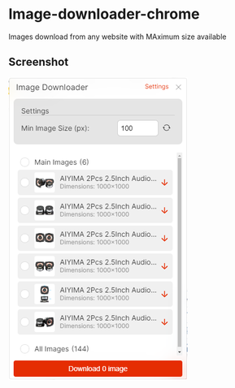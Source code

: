 # Image-downloader-chrome
 Images download from any website with MAximum size available 

## Screenshot

![Screenshot](sc.png)


